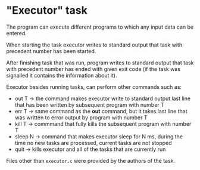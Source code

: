 # "Executor" task

The program can execute different programs to which any input data can be entered. 

When starting the task executor writes to standard output that task with precedent number has been started. 

After finishing task that was run, program writes to standard output that task with precedent number has ended with given exit code (if the task was signalled it contains the information about it).

Executor besides running tasks, can perform other commands such as:
- out T -> the command makes executor write to standard output last line that has been written by subsequent program with number T
- err T -> same command as the **out** command, but it takes last line that was written to error output by program with number T
- kill T -> commmand that fully kills the subsequent program with number T
- sleep N -> command that makes executor sleep for N ms, during the time no new tasks are processed, current tasks are not stopped
- quit -> kills executor and all of the tasks that are currently run

Files other than `executor.c` were provided by the authors of the task.
